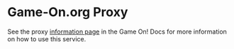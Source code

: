 # Game-On.org Proxy


See the proxy [information page](https://gameontext.gitbooks.io/gameon-gitbook/content/microservices/proxy.html) in the Game On! Docs for more information on how to use this service.